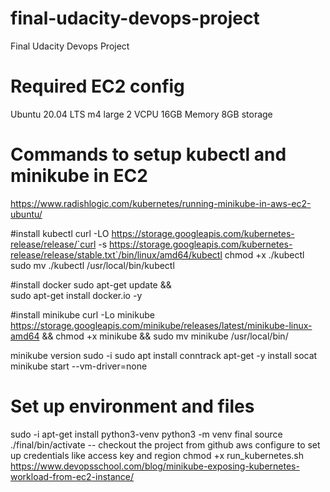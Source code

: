 # final-udacity-devops-project
Final Udacity Devops Project

# Required EC2 config
Ubuntu 20.04 LTS
m4 large
  2 VCPU
  16GB Memory
8GB storage

# Commands to setup kubectl and minikube in EC2

https://www.radishlogic.com/kubernetes/running-minikube-in-aws-ec2-ubuntu/

#install kubectl
curl -LO https://storage.googleapis.com/kubernetes-release/release/`curl -s https://storage.googleapis.com/kubernetes-release/release/stable.txt`/bin/linux/amd64/kubectl
chmod +x ./kubectl
sudo mv ./kubectl /usr/local/bin/kubectl

#install docker
sudo apt-get update && \
    sudo apt-get install docker.io -y

#install minikube
curl -Lo minikube https://storage.googleapis.com/minikube/releases/latest/minikube-linux-amd64 && chmod +x minikube && sudo mv minikube /usr/local/bin/

minikube version
sudo -i
sudo apt install conntrack
apt-get -y install socat
minikube start --vm-driver=none

# Set up environment and files
sudo -i
apt-get install python3-venv
python3 -m venv final
source ./final/bin/activate
-- checkout the project from github
aws configure to set up credentials like access key and region
chmod +x run_kubernetes.sh
https://www.devopsschool.com/blog/minikube-exposing-kubernetes-workload-from-ec2-instance/

